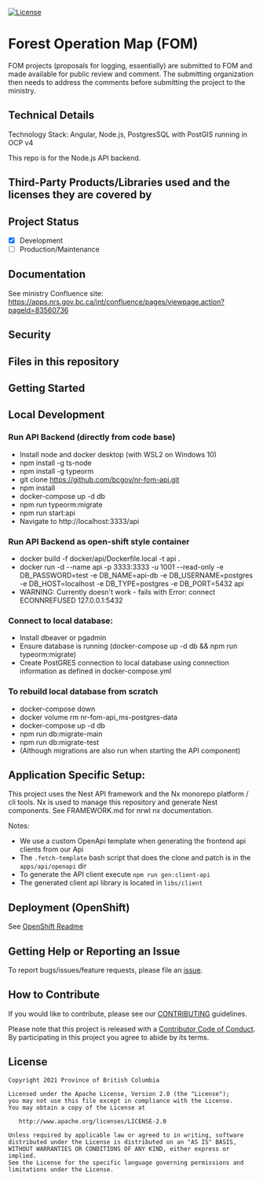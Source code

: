 [![License](https://img.shields.io/badge/License-Apache%202.0-blue.svg)](./LICENSE)

# Forest Operation Map (FOM)

FOM projects (proposals for logging, essentially) are submitted to FOM and made available for public review and comment. The submitting organization then needs to address the comments before submitting the project to the ministry.

## Technical Details

Technology Stack: Angular, Node.js, PostgresSQL with PostGIS running in OCP v4

This repo is for the Node.js API backend.

## Third-Party Products/Libraries used and the licenses they are covered by

<!--- product/library and path to the LICENSE --->
<!--- Example: <library_name> - [![GitHub](<shield_icon_link>)](<path_to_library_LICENSE>) --->

## Project Status

- [x] Development
- [ ] Production/Maintenance

## Documentation

See ministry Confluence site: https://apps.nrs.gov.bc.ca/int/confluence/pages/viewpage.action?pageId=83560736

## Security

<!--- Authentication, Authorization, Policies, etc --->

## Files in this repository

<!--- Use Tree to generate the file structure, try `tree -I '<excluded_paths>' -d -L 3`--->

## Getting Started

<!--- setup env vars, secrets, instructions... --->

## Local Development

### Run API Backend (directly from code base)

- Install node and docker desktop (with WSL2 on Windows 10)
- npm install -g ts-node
- npm install -g typeorm
- git clone https://github.com/bcgov/nr-fom-api.git
- npm install
- docker-compose up -d db
- npm run typeorm:migrate
- npm run start:api
- Navigate to http://localhost:3333/api

### Run API Backend as open-shift style container
- docker build -f docker/api/Dockerfile.local -t api .
- docker run -d --name api -p 3333:3333 -u 1001 --read-only -e DB_PASSWORD=test -e DB_NAME=api-db -e DB_USERNAME=postgres -e DB_HOST=localhost -e DB_TYPE=postgres -e DB_PORT=5432 api
- WARNING: Currently doesn't work - fails with Error: connect ECONNREFUSED 127.0.0.1:5432

### Connect to local database:

- Install dbeaver or pgadmin
- Ensure database is running (docker-compose up -d db && npm run typeorm:migrate)
- Create PostGRES connection to local database using connection information as defined in docker-compose.yml

### To rebuild local database from scratch

- docker-compose down
- docker volume rm nr-fom-api_ms-postgres-data
- docker-compose up -d db
- npm run db:migrate-main
- npm run db:migrate-test
- (Although migrations are also run when starting the API component)


## Application Specific Setup:

<!--- instruction on setup local environment and dependencies.. --->

This project uses the Nest API framework and the Nx monorepo platform / cli tools.
Nx is used to manage this repository and generate Nest components.
See FRAMEWORK.md for nrwl nx documentation.

Notes:

- We use a custom OpenApi template when generating the frontend api clients from our Api
- The `.fetch-template` bash script that does the clone and patch is in the `apps/api/openapi` dir
- To generate the API client execute `npm run gen:client-api`
- The generated client api library is located in `libs/client`

## Deployment (OpenShift)

See [OpenShift Readme](./openshift/README.md)

<!--- Best to include details in a openshift/README.md --->

## Getting Help or Reporting an Issue

<!--- Example below, modify accordingly --->

To report bugs/issues/feature requests, please file an [issue](../../issues).

## How to Contribute

If you would like to contribute, please see our [CONTRIBUTING](./CONTRIBUTING.md) guidelines.

Please note that this project is released with a [Contributor Code of Conduct](./CODE_OF_CONDUCT.md).
By participating in this project you agree to abide by its terms.

## License

    Copyright 2021 Province of British Columbia

    Licensed under the Apache License, Version 2.0 (the "License");
    you may not use this file except in compliance with the License.
    You may obtain a copy of the License at

       http://www.apache.org/licenses/LICENSE-2.0

    Unless required by applicable law or agreed to in writing, software
    distributed under the License is distributed on an "AS IS" BASIS,
    WITHOUT WARRANTIES OR CONDITIONS OF ANY KIND, either express or implied.
    See the License for the specific language governing permissions and
    limitations under the License.
